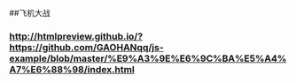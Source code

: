 ##飞机大战 
### http://htmlpreview.github.io/?https://github.com/GAOHANqq/js-example/blob/master/%E9%A3%9E%E6%9C%BA%E5%A4%A7%E6%88%98/index.html
